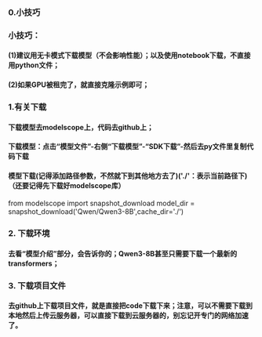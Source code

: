 ### 0.小技巧
### 小技巧：
#### (1)建议用无卡模式下载模型（不会影响性能）；以及使用notebook下载，不直接用python文件；
#### (2)如果GPU被租完了，就直接克隆示例即可；

### 1.有关下载
#### 下载模型去modelscope上，代码去github上；
#### 下载模型：点击“模型文件”-右侧“下载模型”-“SDK下载”-然后去py文件里复制代码下载
#### 模型下载(记得添加路径参数，不然就下到其他地方去了)('./'：表示当前路径下)（还要记得先下载好modelscope库）
from modelscope import snapshot_download
model_dir = snapshot_download('Qwen/Qwen3-8B',cache_dir='./')

### 2. 下载环境
#### 去看“模型介绍”部分，会告诉你的；Qwen3-8B甚至只需要下载一个最新的transformers；

### 3. 下载项目文件
#### 去github上下载项目文件，就是直接把code下载下来；注意，可以不需要下载到本地然后上传云服务器，可以直接下载到云服务器的，别忘记开专门的网络加速了。
